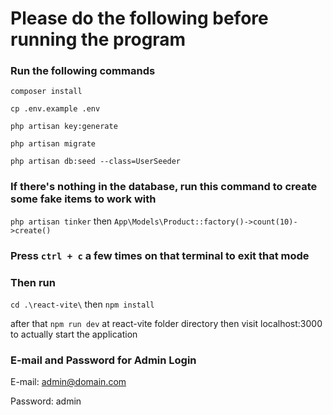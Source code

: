 # Please do the following before running the program
  ### Run the following commands
  `composer install`
  
  `cp .env.example .env`

  `php artisan key:generate`

  `php artisan migrate`

  `php artisan db:seed --class=UserSeeder`

  ### If  there's nothing in the database, run this command to create some fake items to work with
  
  `php artisan tinker` then `App\Models\Product::factory()->count(10)->create()`
  ### Press `ctrl + c` a few times on that terminal to exit that mode

  ### Then run
 `cd .\react-vite\` then `npm install`
  
  after that
  `npm run dev` at react-vite folder directory then visit localhost:3000 to actually start the application

### E-mail and Password for Admin Login
E-mail: admin@domain.com

Password: admin
  
